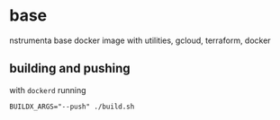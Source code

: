 # base
nstrumenta base docker image with utilities, gcloud, terraform, docker

## building and pushing
with `dockerd` running

```shell
BUILDX_ARGS="--push" ./build.sh 
```

